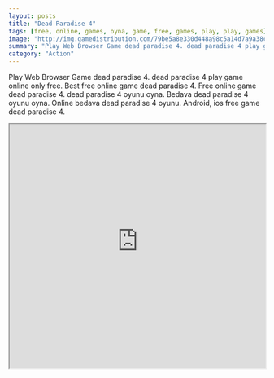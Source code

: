 ```yaml
---
layout: posts
title: "Dead Paradise 4"
tags: [free, online, games, oyna, game, free, games, play, play, games]
image: "http://img.gamedistribution.com/79be5a8e330d448a98c5a14d7a9a38c4.jpg"
summary: "Play Web Browser Game dead paradise 4. dead paradise 4 play game online only free. Best free online game dead paradise 4. Free online game dead paradise 4. dead paradise 4 oyunu oyna. Bedava dead paradise 4 oyunu oyna. Online bedava dead paradise 4 oyunu. Android, ios free game dead paradise 4."
category: "Action"
---
```


Play Web Browser Game dead paradise 4. dead paradise 4 play game online only free. Best free online game dead paradise 4. Free online game dead paradise 4. dead paradise 4 oyunu oyna. Bedava dead paradise 4 oyunu oyna. Online bedava dead paradise 4 oyunu. Android, ios free game dead paradise 4.

<iframe width="100%" height="480px;" src="http://flash.gamedistribution.com?game=79be5a8e330d448a98c5a14d7a9a38c4"></iframe>
